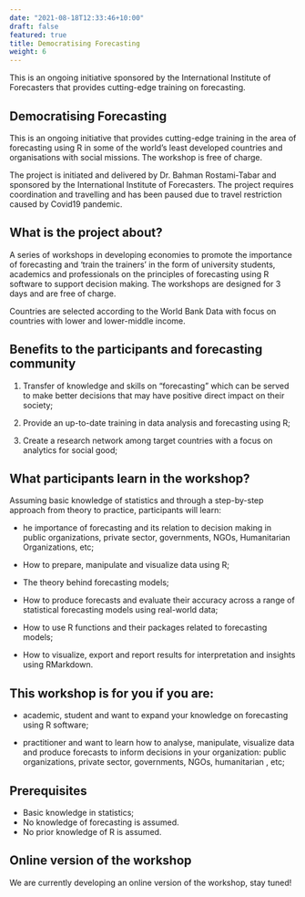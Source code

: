```yaml
---
date: "2021-08-18T12:33:46+10:00"
draft: false
featured: true
title: Democratising Forecasting
weight: 6
---
```


This is an ongoing initiative sponsored by the International Institute of Forecasters that provides cutting-edge training on forecasting.

## Democratising Forecasting

This is an ongoing initiative that provides cutting-edge training in the area of forecasting using R in some of the world’s least developed countries and organisations with social missions. The workshop is free of charge.

The project is initiated and delivered by Dr. Bahman Rostami-Tabar and sponsored by the International Institute of Forecasters. The project requires coordination and travelling and has been paused due to travel restriction caused by Covid19 pandemic.

## What is the project about?

A series of workshops in developing economies to promote the importance of forecasting and ‘train the trainers’ in the form of university students, academics and professionals on the principles of forecasting using R software to support decision making. The workshops are designed for 3 days and are free of charge.

Countries are selected according to the World Bank Data with focus on countries with lower and lower-middle income.


## Benefits to the participants and forecasting community

1. Transfer of knowledge and skills on “forecasting” which can be served to make better decisions that may have positive direct impact on their society;

2. Provide an up-to-date training in data analysis and forecasting using R;

3. Create a research network among target countries with a focus on analytics for social good;

## What participants learn in the workshop?

Assuming basic knowledge of statistics and through a step-by-step approach from theory to practice,
participants will learn:

- he importance of forecasting and its relation to decision making in public organizations, private
sector, governments, NGOs, Humanitarian Organizations, etc;

- How to prepare, manipulate and visualize data using R;

- The theory behind forecasting models;

- How to produce forecasts and evaluate their accuracy across a range of statistical forecasting
models using real-world data;

- How to use R functions and their packages related to forecasting models;

- How to visualize, export and report results for interpretation and insights using RMarkdown.

## This workshop is for you if you are:

- academic, student and want to expand your knowledge on forecasting using R software;

- practitioner and want to learn how to analyse, manipulate, visualize data and produce forecasts to inform decisions in your organization: public organizations, private sector, governments, NGOs,
humanitarian , etc;

## Prerequisites

- Basic knowledge in statistics;
- No knowledge of forecasting is assumed.
- No prior knowledge of R is assumed.

## Online version of the workshop

We are currently developing an online version of the workshop, stay tuned!